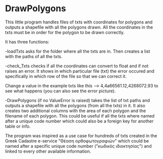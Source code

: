 # DrawPolygons
This little program handles files of txts with coordinates for polygons and outputs a shapefile with all the polygons drawn. 
All the coordinates in the txts must be in order for the polygon to be drawn correctly.

It has three functions:

-loadTxts asks for the folder where all the txts are in. Then creates a list with the paths of all the txts.

-check_Txts checks if all the coordinates can convert to float and if not raises an error. It shows in which particular file (txt) the
 error occured and specifically in which row of the file so that we can correct it.
 
 Change a value in the example txts like this --> 4,4a66561.12,4268072.93 to see what happens (you can also see the error picture).

-DrawPolygons (if no ValueError is raised) takes the list of txt paths and outputs a shapefile with all the polygons (from all the txts)
 in it. 
 It also creates two additional columns with the area of each polygon and the filename of each polygon. This could be useful 
 if all the txts where named after a unique code number which could also be a foreign key for another table or info.
 
The program was inspired as a use case for hundreds of txts created in the Greek Cadastre e-service "Θέαση ορθοφωτογραφιών" which could
be named after a specific unique code number ("κωδικός ιδιοκτησίας") and linked to every other available information.
